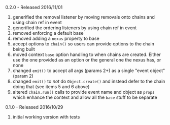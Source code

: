 
0.2.0 - Released 2016/11/01

1. generified the removal listener by moving removals onto chains and using chain ref in event
2. generified the ordering listeners by using chain ref in event
3. removed enforcing a default base
4. removed adding a `nexus` property to base
5. accept options to `chain()` so users can provide options to the chain being built
6. moved context `base` option handling to when chains are created. Either use the one provided as an option or the general one the nexus has, or none
7. changed `emit()` to accept all args (params 2+) as a single "event object" (param 2)
8. changed `emit()` to *not* do `Object.create()` and instead defer to the chain doing that (see items 5 and 6 above)
9. altered `chain.run()` calls to provide event name and object as `props` which enhance the context and allow all the `base` stuff to be separate

0.1.0 - Released 2016/10/29

1. initial working version with tests
